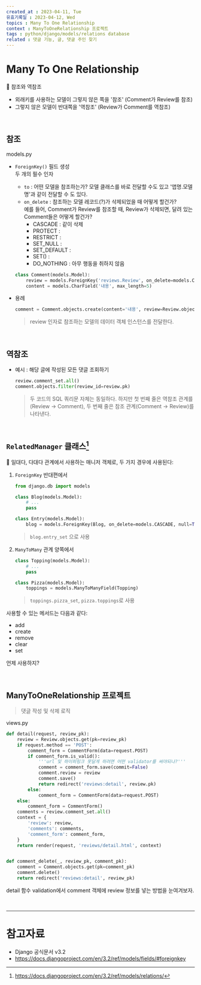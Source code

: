 ```yaml
---
created_at : 2023-04-11, Tue
유효기록일 : 2023-04-12, Wed
topics : Many To One Relationship
context : ManyToOneRelationship 프로젝트
tags : python/django/models/relations database
related : 댓글 기능, 글, 댓글 주인 찾기
---
```

# Many To One Relationship

📝 참조와 역참조  
- 외래키를 사용하는 모델이 그렇지 않은 쪽을 '참조' (Comment가 Review를 참조)
- 그렇지 않은 모델이 반대쪽을 '역참조' (Review가 Comment를 역참조) 

<br>

## 참조
models.py
- `ForeignKey()` 필드 생성  
	두 개의 필수 인자
	- `to` : 어떤 모델을 참조하는가? 모델 클래스를 바로 전달할 수도 있고 '앱명.모델명'과 같이 전달할 수 도 있다.
	- `on_delete` : 참조하는 모델 레코드(?)가 삭제되었을 때 어떻게 할건가?  
		예를 들어, Comment가 Review를 참조할 때, Review가 삭제되면, 달려 있는 Comment들은 어떻게 할건가?
		- CASCADE :  같이 삭제
		- PROTECT : 
		- RESTRICT : 
		- SET_NULL : 
		- SET_DEFAULT : 
		- SET() : 
		- DO_NOTHING : 아무 행동을 취하지 않음

	```python
	class Comment(models.Model):
	    review = models.ForeignKey('reviews.Review', on_delete=models.CASCADE)
	    content = models.CharField('내용', max_length=5)
	```

- 용례
	```python
	comment = Comment.objects.create(content='내용', review=Review.objects.get(pk=1))
	```

	> review 인자로 참조하는 모델의 데이터 객체 인스턴스를 전달한다.

<br>

## 역참조
- 예시 :  해당 글에 작성된 모든 댓글 조회하기
	```python
	review.comment_set.all()
	comment.objects.filter(review_id=review.pk)
	```
	> 두 코드의 SQL 쿼리문 자체는 동일하다. 하지만 첫 번째 줄은 역참조 관계를(Review -> Comment), 두 번째 줄은 참조 관계(Comment -> Review)를 나타낸다.
<br>

## `RelatedManager` 클래스[^1]
📝 일대다, 다대다 관계에서 사용하는 매니저 객체로, 두 가지 경우에 사용된다:

1. `ForeignKey` 반대편에서
	```python
	from django.db import models
	
	class Blog(models.Model):
	    # ...
	    pass
	
	class Entry(models.Model):
	    blog = models.ForeignKey(Blog, on_delete=models.CASCADE, null=True)
	```
	> `blog.entry_set` 으로 사용
	
2. `ManyToMany` 관계 양쪽에서
	```python
	class Topping(models.Model):
	    # ...
	    pass
	
	class Pizza(models.Model):
	    toppings = models.ManyToManyField(Topping)
	```
	> `toppings.pizza_set`, `pizza.toppings`로 사용
	
사용할 수 있는 메서드는 다음과 같다:
- add
- create
- remove
- clear
- set

언제 사용하지?

<br>

## ManyToOneRelationship 프로젝트
> 댓글 작성 및 삭제 로직

views.py
```python
def detail(request, review_pk):
    review = Review.objects.get(pk=review_pk)
    if request.method == 'POST':
        comment_form = CommentForm(data=request.POST)
        if comment_form.is_valid():
            '''url 및 하이퍼링크 못달게 하려면 어떤 validator를 써야되나?'''
            comment = comment_form.save(commit=False)
            comment.review = review
            comment.save()
            return redirect('reviews:detail', review.pk)
        else:
            comment_form = CommentForm(data=request.POST)
    else:
        comment_form = CommentForm()
    comments = review.comment_set.all()
    context = {
        'review': review,
        'comments': comments,
        'comment_form': comment_form,
    }
    return render(request, 'reviews/detail.html', context)


def comment_delete(_, review_pk, comment_pk):
    comment = Comment.objects.get(pk=comment_pk)
    comment.delete()
    return redirect('reviews:detail', review_pk)
```
detail 함수 validation에서 comment 객체에 review 정보를 넣는 방법을 눈여겨보자.

<br>

---
# 참고자료
- Django 공식문서 v3.2
- https://docs.djangoproject.com/en/3.2/ref/models/fields/#foreignkey

[^1]: https://docs.djangoproject.com/en/3.2/ref/models/relations/